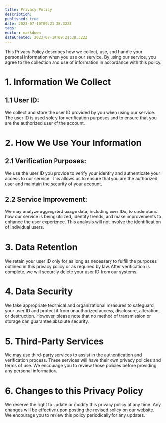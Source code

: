 ```yaml
---
title: Privacy Policy
description: 
published: true
date: 2023-07-10T09:21:38.322Z
tags: 
editor: markdown
dateCreated: 2023-07-10T09:21:38.322Z
---
```


This Privacy Policy describes how we collect, use, and handle your personal information when you use our service. By using our service, you agree to the collection and use of information in accordance with this policy.

# 1. Information We Collect

## 1.1 User ID:
We collect and store the user ID provided by you when using our service. The user ID is used solely for verification purposes and to ensure that you are the authorized user of the account.

# 2. How We Use Your Information

## 2.1 Verification Purposes:
We use the user ID you provide to verify your identity and authenticate your access to our service. This allows us to ensure that you are the authorized user and maintain the security of your account.

## 2.2 Service Improvement:
We may analyze aggregated usage data, including user IDs, to understand how our service is being utilized, identify trends, and make improvements to enhance the user experience. This analysis will not involve the identification of individual users.

# 3. Data Retention

We retain your user ID only for as long as necessary to fulfill the purposes outlined in this privacy policy or as required by law. After verification is complete, we will securely delete your user ID from our systems.

# 4. Data Security

We take appropriate technical and organizational measures to safeguard your user ID and protect it from unauthorized access, disclosure, alteration, or destruction. However, please note that no method of transmission or storage can guarantee absolute security.

# 5. Third-Party Services

We may use third-party services to assist in the authentication and verification process. These services will have their own privacy policies and terms of use. We encourage you to review those policies before providing any personal information.

# 6. Changes to this Privacy Policy

We reserve the right to update or modify this privacy policy at any time. Any changes will be effective upon posting the revised policy on our website. We encourage you to review this policy periodically for any updates.
